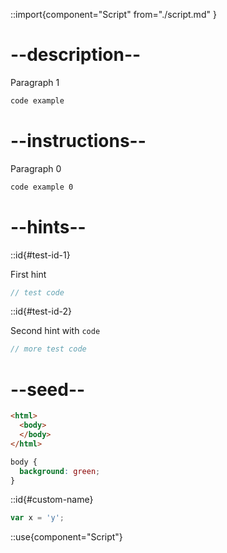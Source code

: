 ::import{component="Script" from="./script.md" }

# --description--

Paragraph 1

```html
code example
```

# --instructions--

Paragraph 0

```html
code example 0
```

# --hints--

::id{#test-id-1}

First hint

```js
// test code
```

::id{#test-id-2}

Second hint with <code>code</code>

```js
// more test code
```


# --seed--

```html
<html>
  <body>
  </body>
</html>
```

```css
body {
  background: green;
}
```

::id{#custom-name}

```js
var x = 'y';
```

::use{component="Script"}

